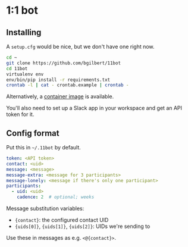 # 1:1 bot

## Installing

A `setup.cfg` would be nice, but we don't have one right now.

```sh
cd ~
git clone https://github.com/bgilbert/11bot
cd 11bot
virtualenv env
env/bin/pip install -r requirements.txt
crontab -l | cat - crontab.example | crontab -
```

Alternatively, a [container image](https://quay.io/repository/bgilbert/11bot)
is available.

You'll also need to set up a Slack app in your workspace and get an API
token for it.

## Config format

Put this in `~/.11bot` by default.

```yaml
token: <API token>
contact: <uid>
message: <message>
message-extra: <message for 3 participants>
message-lonely: <message if there's only one participant>
participants:
  - uid: <uid>
    cadence: 2  # optional; weeks
```

Message substitution variables:
- `{contact}`: the configured contact UID
- `{uids[0]}`, `{uids[1]}`, `{uids[2]}`: UIDs we're sending to

Use these in messages as e.g. `<@{contact}>`.
